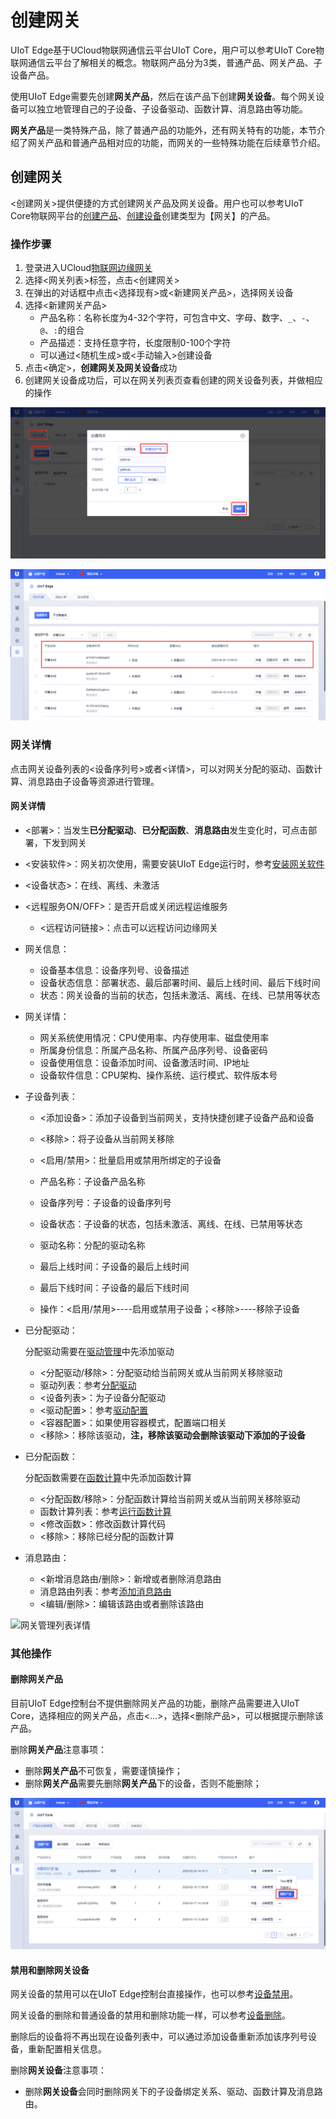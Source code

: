 # 创建网关

UIoT Edge基于UCloud物联网通信云平台UIoT Core，用户可以参考UIoT Core物联网通信云平台了解相关的概念。物联网产品分为3类，普通产品、网关产品、子设备产品。

使用UIoT Edge需要先创建**网关产品**，然后在该产品下创建**网关设备**。每个网关设备可以独立地管理自己的子设备、子设备驱动、函数计算、消息路由等功能。

**网关产品**是一类特殊产品，除了普通产品的功能外，还有网关特有的功能，本节介绍了网关产品和普通产品相对应的功能，而网关的一些特殊功能在后续章节介绍。

## 创建网关

<创建网关>提供便捷的方式创建网关产品及网关设备。用户也可以参考UIoT Core物联网平台的[创建产品](https://docs.ucloud.cn/uiot-core/console_guide/product_device/create_products)、[创建设备](https://docs.ucloud.cn/uiot-core/console_guide/product_device/create_devcies)创建类型为【网关】的产品。

### 操作步骤 

1. 登录进入UCloud[物联网边缘网关](https://console.ucloud.cn/uiot_edge)
2. 选择<网关列表>标签，点击<创建网关>
3. 在弹出的对话框中点击<选择现有>或<新建网关产品>，选择网关设备
4. 选择<新建网关产品>
   - 产品名称：名称长度为4-32个字符，可包含中文、字母、数字、`_`、`-`、`@`、`:`的组合
   - 产品描述：支持任意字符，长度限制0-100个字符
   - 可以通过<随机生成>或<手动输入>创建设备
5. 点击<确定>，**创建网关及网关设备**成功
6. 创建网关设备成功后，可以在网关列表页查看创建的网关设备列表，并做相应的操作

![创建网关](../../images/创建网关.png)

![网关设备列表](../../images/网关设备列表.png)

### 网关详情

点击网关设备列表的<设备序列号>或者<详情>，可以对网关分配的驱动、函数计算、消息路由子设备等资源进行管理。

#### 网关详情

- <部署>：当发生**已分配驱动**、**已分配函数**、**消息路由**发生变化时，可点击部署，下发到网关

- <安装软件>：网关初次使用，需要安装UIoT Edge运行时，参考[安装网关软件](/uiot-edge/user_guide/install/runtime_install)

- <设备状态>：在线、离线、未激活

- <远程服务ON/OFF>：是否开启或关闭远程运维服务

  - <远程访问链接>：点击可以远程访问边缘网关

- 网关信息：

  - 设备基本信息：设备序列号、设备描述
  - 设备状态信息：部署状态、最后部署时间、最后上线时间、最后下线时间
  - 状态：网关设备的当前的状态，包括未激活、离线、在线、已禁用等状态

- 网关详情：

  - 网关系统使用情况：CPU使用率、内存使用率、磁盘使用率
  - 所属身份信息：所属产品名称、所属产品序列号、设备密码
  - 设备使用信息：设备添加时间、设备激活时间、IP地址
  - 设备软件信息：CPU架构、操作系统、运行模式、软件版本号

- 子设备列表：

  - <添加设备>：添加子设备到当前网关，支持快捷创建子设备产品和设备

  - <移除>：将子设备从当前网关移除
  - <启用/禁用>：批量启用或禁用所绑定的子设备
  - 产品名称：子设备产品名称
  - 设备序列号：子设备的设备序列号
  - 设备状态：子设备的状态，包括未激活、离线、在线、已禁用等状态
  - 驱动名称：分配的驱动名称
  - 最后上线时间：子设备的最后上线时间
  - 最后下线时间：子设备的最后下线时间
  - 操作：<启用/禁用>----启用或禁用子设备；<移除>----移除子设备

- 已分配驱动：

  分配驱动需要在[驱动管理](/uiot-edge/user_guide/subdevice_driver_access/driver_development#添加驱动)中先添加驱动

  - <分配驱动/移除>：分配驱动给当前网关或从当前网关移除驱动
  - 驱动列表：参考[分配驱动](/uiot-edge/user_guide/subdevice_driver_access/driver_allocate)
  - <设备列表>：为子设备分配驱动
  - <驱动配置>：参考[驱动配置](/uiot-edge/user_guide/subdevice_driver_access/driver_development#驱动配置)
  - <容器配置>：如果使用容器模式，配置端口相关
  - <移除>：移除该驱动，**注，移除该驱动会删除该驱动下添加的子设备**

- 已分配函数：

  分配函数需要在[函数计算](/uiot-edge/user_guide/edge_computing/function_development#添加函数)中先添加函数计算

  - <分配函数/移除>：分配函数计算给当前网关或从当前网关移除驱动
  - 函数计算列表：参考[运行函数计算](/uiot-edge/user_guide/edge_computing/function_running)
  - <修改函数>：修改函数计算代码
  - <移除>：移除已经分配的函数计算

- 消息路由：

  - <新增消息路由/删除>：新增或者删除消息路由
  - 消息路由列表：参考[添加消息路由](/uiot-edge/user_guide/message_route/add_msg_route)
  - <编辑/删除>：编辑该路由或者删除该路由

  

![网关管理列表详情](D:/iot_document/Ucloud/2020/UIoT-Edge/用户使用文档/uclouddocs/uiot-edge/images/网关管理列表详情.png)

### 其他操作

#### 删除网关产品

目前UIoT Edge控制台不提供删除网关产品的功能，删除产品需要进入UIoT Core，选择相应的网关产品，点击<...>，选择<删除产品>，可以根据提示删除该产品。

删除**网关产品**注意事项：

- 删除**网关产品**不可恢复，需要谨慎操作；
- 删除**网关产品**需要先删除**网关产品**下的设备，否则不能删除；

![删除网关产品](../../images/删除网关产品.png)



#### 禁用和删除网关设备

网关设备的禁用可以在UIoT Edge控制台直接操作，也可以参考[设备禁用](https://docs.ucloud.cn/uiot-core/console_guide/product_device/create_devcies#设备禁用)。

网关设备的删除和普通设备的禁用和删除功能一样，可以参考[设备删除](https://docs.ucloud.cn/uiot-core/console_guide/product_device/create_devcies#设备删除)。

删除后的设备将不再出现在设备列表中，可以通过添加设备重新添加该序列号设备，重新配置相关信息。

删除**网关设备**注意事项：

- 删除**网关设备**会同时删除网关下的子设备绑定关系、驱动、函数计算及消息路由。
